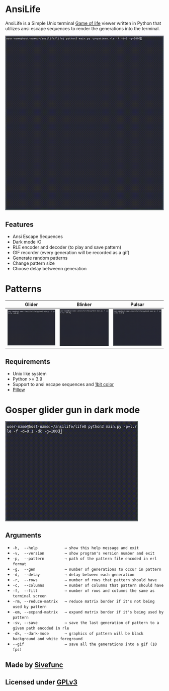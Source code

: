 # AnsiLife

AnsiLife is a Simple Unix terminal [Game of life](https://en.wikipedia.org/wiki/Conway%27s_Game_of_Life)
viewer written in Python that utilizes ansi escape sequences to render the generations into the terminal.

![Logo](Images/gameplay.gif)

## Features

- Ansi Escape Sequences
- Dark mode :O
- RLE encoder and decoder (to play and save pattern)
- GIF recorder (every generation will be recorded as a gif)
- Generate random patterns
- Change pattern size
- Choose delay betweenn generation

# Patterns

| Glider 		       | Blinker 			| Pulsar 		       |
| :---:  		       | :---:    			| :---: 		       |
| ![glider](Images/glider.gif) | ![blinker](Images/blinker.gif) | ![pulsar](Images/pulsar.gif) |

## Requirements

- Unix like system
- Python >= 3.9
- Support to ansi escape sequences and [1bit color](https://en.wikipedia.org/wiki/Color_depth)
- [Pillow](https://github.com/python-pillow/Pillow)

# Gosper glider gun in dark mode
![ggg](Images/gosper-glider-gun.gif)

## Arguments
-  `-h,  --help            → show this help message and exit`
-  `-v,  --version         → show program's version number and exit`
-  `-p,  --pattern         → path of the pattern file encoded in erl format`
-  `-g,  --gen             → number of generations to occur in pattern`
-  `-d,  --delay           → delay between each generation`
-  `-r,  --rows            → number of rows that pattern should have`
-  `-c,  --columns         → number of columns that pattern should have`
-  `-f,  --fill            → number of rows and columns the same as terminal screen`
-  `-rm, --reduce-matrix   → reduce matrix border if it's not being used by pattern`
-  `-em, --expand-matrix   → expand matrix border if it's being used by pattern`
-  `-sv, --save            → save the last generation of pattern to a given path encoded in rle`
-  `-dk, --dark-mode       → graphics of pattern will be black background and white foreground`
-  `--gif                  → save all the generations into a gif (10 fps)`

## Made by [Sivefunc](https://gitlab.com/sivefunc)
## Licensed under [GPLv3](LICENSE)

